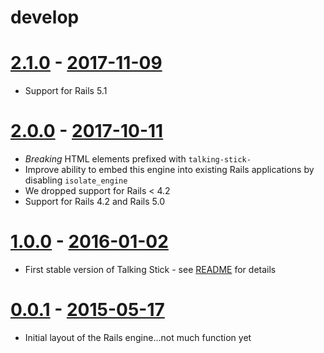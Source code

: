 # develop

# [2.1.0](https://github.com/mojolingo/talking_stick/compare/v2.0.0...v2.1.0) - [2017-11-09](https://rubygems.org/gems/talking_stick/versions/2.1.0)
* Support for Rails 5.1

# [2.0.0](https://github.com/mojolingo/talking_stick/compare/v1.0.0...v2.0.0) - [2017-10-11](https://rubygems.org/gems/talking_stick/versions/2.0.0)
* *Breaking* HTML elements prefixed with `talking-stick-`
* Improve ability to embed this engine into existing Rails applications by disabling `isolate_engine`
* We dropped support for Rails < 4.2
* Support for Rails 4.2 and Rails 5.0

# [1.0.0](https://github.com/mojolingo/talking_stick/compare/v0.0.1...v1.0.0) - [2016-01-02](https://rubygems.org/gems/talking_stick/versions/1.0.0)
* First stable version of Talking Stick - see [README](https://github.com/mojolingo/talking_stick/blob/v1.0.0/README.md) for details

# [0.0.1](https://github.com/mojolingo/talking_stick/releases/tag/v0.0.1) - [2015-05-17](https://rubygems.org/gems/talking_stick/versions/0.0.1)
* Initial layout of the Rails engine...not much function yet
